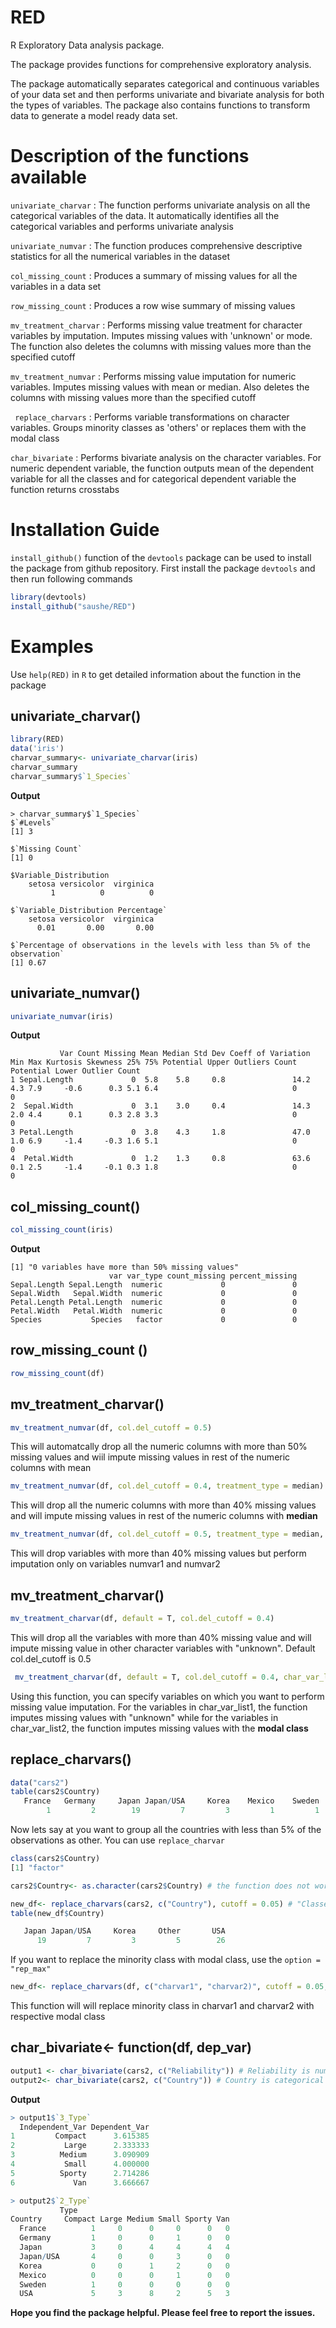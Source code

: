# RED
R Exploratory Data analysis package.

The package provides functions for comprehensive exploratory analysis.

The package automatically separates categorical and continuous variables of your data set and then performs univariate and bivariate  analysis for both the types of variables. The package also contains functions to transform data to generate a model ready data set.

# Description of the functions available
  ```univariate_charvar``` : The function performs univariate analysis on all the categorical variables of the data. It automatically identifies all the categorical variables and  performs univariate analysis
  
  ```univariate_numvar``` : The function produces comprehensive descriptive statistics for all the numerical variables in the dataset
  
  ```col_missing_count``` : Produces a summary of missing values for all the variables in a data set
  
  ```row_missing_count``` : Produces a row wise summary of missing values
  
  ```mv_treatment_charvar``` : Performs missing value treatment for character variables by imputation. Imputes missing values with 'unknown' or mode. The function also deletes the columns with missing values more than the specified cutoff
  
  ```mv_treatment_numvar``` : Performs missing value imputation for numeric variables. Imputes missing values with mean or median. Also deletes the columns with missing values more than the specified cutoff
 
 ``` replace_charvars``` : Performs variable transformations on character variables. Groups minority classes as 'others' or replaces them with the modal class 
 
 ```char_bivariate``` : Performs bivariate analysis on the character variables. For numeric dependent variable, the function outputs mean of the dependent variable for all the classes and for categorical dependent variable the function returns crosstabs

# Installation Guide
 
 ```install_github()``` function of the ```devtools``` package can be used to install the package from github repository. First install the package ```devtools``` and then run following commands
 
 ``` R
library(devtools)
install_github("saushe/RED")
```

# Examples

Use ```help(RED)``` in ```R``` to get detailed information about the function in the package

## univariate_charvar()
```R
library(RED)
data('iris')
charvar_summary<- univariate_charvar(iris)
charvar_summary
charvar_summary$`1_Species`
```
**Output**

```
> charvar_summary$`1_Species`
$`#Levels`
[1] 3

$`Missing Count`
[1] 0

$Variable_Distribution
    setosa versicolor  virginica 
         1          0          0 

$`Variable_Distribution Percentage`
    setosa versicolor  virginica 
      0.01       0.00       0.00 

$`Percentage of observations in the levels with less than 5% of the observation`
[1] 0.67
```

## univariate_numvar()

```R
univariate_numvar(iris)
```

**Output**
```
           Var Count Missing Mean Median Std Dev Coeff of Variation Min Max Kurtosis Skewness 25% 75% Potential Upper Outliers Count Potential Lower Outlier Count
1 Sepal.Length             0  5.8    5.8     0.8               14.2 4.3 7.9     -0.6      0.3 5.1 6.4                              0                             0
2  Sepal.Width             0  3.1    3.0     0.4               14.3 2.0 4.4      0.1      0.3 2.8 3.3                              0                             0
3 Petal.Length             0  3.8    4.3     1.8               47.0 1.0 6.9     -1.4     -0.3 1.6 5.1                              0                             0
4  Petal.Width             0  1.2    1.3     0.8               63.6 0.1 2.5     -1.4     -0.1 0.3 1.8                              0                             0
```

## col_missing_count()

```R
col_missing_count(iris)
```
**Output**

```
[1] "0 variables have more than 50% missing values"
                      var var_type count_missing percent_missing
Sepal.Length Sepal.Length  numeric             0               0
Sepal.Width   Sepal.Width  numeric             0               0
Petal.Length Petal.Length  numeric             0               0
Petal.Width   Petal.Width  numeric             0               0
Species           Species   factor             0               0

```

## row_missing_count ()

```R
row_missing_count(df)
```
## mv_treatment_charvar()
```R
mv_treatment_numvar(df, col.del_cutoff = 0.5) 
```
This will automatcally drop all the numeric columns with more than 50% missing values and wiil impute missing values in rest of the numeric columns with mean

```R
mv_treatment_numvar(df, col.del_cutoff = 0.4, treatment_type = median)
```
This will drop all the numeric columns with more than 40% missing values and will impute missing values in rest of the numeric columns with **median**

```R
mv_treatment_numvar(df, col.del_cutoff = 0.5, treatment_type = median, var_list = c("numvar1", "numvar2")) 
```
This will drop variables with more than 40% missing values but perform imputation only on variables numvar1 and numvar2

## mv_treatment_charvar()

```R
mv_treatment_charvar(df, default = T, col.del_cutoff = 0.4)
```
This will drop all the variables with more than 40% missing value and will impute missing value in other character variables with "unknown". Default col.del_cutoff is 0.5

```R
 mv_treatment_charvar(df, default = T, col.del_cutoff = 0.4, char_var_list1 =  c("charvar1", "charvar2"), char_var_list2 =  c("charvar3", "charvar4")) 
``` 
Using this function, you can specify variables on which you want to perform missing value imputation. For the variables in char_var_list1, the function imputes missing values with "unknown" while for the variables in char_var_list2, the function imputes missing values with the **modal class**
 
## replace_charvars()

```R
data("cars2")
table(cars2$Country)
   France   Germany     Japan Japan/USA     Korea    Mexico    Sweden       USA 
        1         2        19         7         3         1         1        26 
 ```
 Now lets say at you want to group all the countries with less than 5% of the observations as other. You can use ```replace_charvar```
 
 ```R
 class(cars2$Country)
 [1] "factor"
 
cars2$Country<- as.character(cars2$Country) # the function does not work on factor class. I will fix it in next release
 
new_df<- replace_charvars(cars2, c("Country"), cutoff = 0.05) # "Classes with frequency less than the **cutoff** will be modified
table(new_df$Country)

    Japan Japan/USA     Korea     Other       USA 
       19         7         3         5        26 
```

If you want to replace the minority class with modal class, use the ```option = "rep_max"```

```R
new_df<- replace_charvars(df, c("charvar1", "charvar2)", cutoff = 0.05, option = "rep_max")
```
This function will will replace minority class in charvar1 and charvar2 with respective modal class

## char_bivariate<- function(df, dep_var)

```R
output1 <- char_bivariate(cars2, c("Reliability")) # Reliability is numeric variable
output2<- char_bivariate(cars2, c("Country")) # Country is categorical variable
```
**Output**

```R
> output1$`3_Type`
  Independent_Var Dependent_Var
1         Compact      3.615385
2           Large      2.333333
3          Medium      3.090909
4           Small      4.000000
5          Sporty      2.714286
6             Van      3.666667

> output2$`2_Type`
           Type
Country     Compact Large Medium Small Sporty Van
  France          1     0      0     0      0   0
  Germany         1     0      0     1      0   0
  Japan           3     0      4     4      4   4
  Japan/USA       4     0      0     3      0   0
  Korea           0     0      1     2      0   0
  Mexico          0     0      0     1      0   0
  Sweden          1     0      0     0      0   0
  USA             5     3      8     2      5   3

```

**Hope you find the package helpful. Please feel free to report the issues.**
